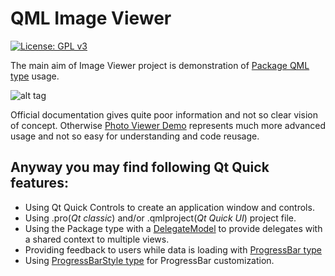 # QML Image Viewer

[![License: GPL v3](https://img.shields.io/badge/License-GPL%20v3-blue.svg)](http://www.gnu.org/licenses/gpl-3.0)
<!---
[![Build Status](https://travis-ci.org/papyros/qml-material.svg?branch=develop)](https://travis-ci.org/papyros/qml-material)
--->

The main aim of Image Viewer project is demonstration of [Package QML type](http://doc.qt.io/qt-5/qml-package.html) usage.

![alt tag](https://github.com/buzzySmile/qml-image-viewer/blob/master/images/image-viewer-demo.gif?raw=true)

Official documentation gives quite poor information and not so clear vision of concept.
Otherwise [Photo Viewer Demo](http://doc.qt.io/qt-5/qtquick-demos-photoviewer-example.html) represents much more advanced usage and not so easy for understanding and code reusage.

## Anyway you may find following Qt Quick features:
* Using Qt Quick Controls to create an application window and controls.
* Using .pro(_Qt classic_) and/or .qmlproject(_Qt Quick UI_) project file.
* Using the Package type with a [DelegateModel](http://doc.qt.io/qt-5/qml-qtqml-models-delegatemodel.html) to provide delegates with a shared context to multiple views.
* Providing feedback to users while data is loading with [ProgressBar type](http://doc.qt.io/qt-5/qml-qtquick-controls-progressbar.html)
* Using [ProgressBarStyle type](http://doc.qt.io/qt-5/qml-qtquick-controls-styles-progressbarstyle.html) for ProgressBar customization.

